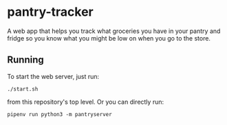 # pantry-tracker
A web app that helps you track what groceries you have in your pantry and fridge so you know what you might be low on when you go to the store.

## Running

To start the web server, just run:

```
./start.sh
```

from this repository's top level. Or you can directly run:

```
pipenv run python3 -m pantryserver
```

